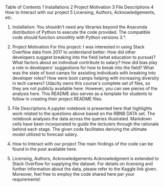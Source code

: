 Table of Contents
1 Installations
2 Project Motivation
3 File Descriptions
4 How to Interact with our project
5 Licensing, Authors, Acknowledgements, etc.


1. Installation:
 You shouldn't need any libraries beyond the Anaconda distribution of Python to execute the code provided. The compatible code should function smoothly with Python versions 3.*.


2. Project Motivation For this project: 
I was interested in using Stack Overflow data from 2017 to understand better:
How did other developers suggest breaking into the field (what education to pursue)? What factors about an individual contribute to salary? How did bias play a role in developers' suggestions for how to break into the field? What was the state of boot camps for assisting individuals with breaking into developer roles? How were boot camps helping with increasing diversity in tech careers? Udacity owns this course's complete set of files, so they are not publicly available here. However, you can see pieces of the analysis here. This README also serves as a template for students to follow in creating their project README files.


3. File Descriptions
 A jupyter notebook is presented here that highlights work related to the questions above based on the RBNB DATA set. The notebook analyses the data across the queries illustrated. Markdown cells have been incorporated to guide the lecturers through the rationale behind each stage. The given code facilitates deriving the ultimate model utilized to forecast salary.


4. How to Interact with our project
The main findings of the code can be found in the post available here.


5. Licensing, Authors, Acknowledgements
Acknowledgment is extended to Stack Overflow for supplying the dataset. For details on licensing and further information about the data, please refer to the Kaggle link given. Moreover, feel free to employ the code shared here per your requirements!
